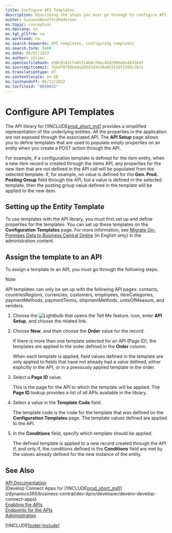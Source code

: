 ```yaml
---
title: Configure API Templates
description: Describing the steps you must go through to configure API templates for Dynamics 365 Business Central.
author: SusanneWindfeldPedersen
ms.topic: conceptual
ms.devlang: na
ms.tgt_pltfrm: na
ms.workload: na
ms.search.keywords: API templates, configuring templates
ms.search.form: 5469
ms.date: 06/07/2022
ms.author: solsen
ms.openlocfilehash: e38c8143cfad1fc4b0c7bbc4bd2995e0e48d264f
ms.sourcegitcommit: 7b6d70798b4da283d1d3e38a05151df2209c2b72
ms.translationtype: HT
ms.contentlocale: en-GB
ms.lasthandoff: 06/12/2022
ms.locfileid: "8950415"
---
```

# <a name="configure-api-templates"></a>Configure API Templates

The API library for [!INCLUDE[prod_short_md](includes/prod_short.md)] provides a simplified representation of the underlying entities. All the properties in the application are not exposed through the associated API. The **API Setup** page allows you to define templates that are used to populate empty properties on an entity when you create a POST action through the API. 

For example, if a configuration template is defined for the item entity, when a new item record is created through the items API, any properties for the new item that are not defined in the API call will be populated from the selected template. If, for example, no value is defined for the **Gen. Prod. Posting Group** field through the API, but a value is defined in the selected template, then the posting group value defined in the template will be applied to the new item. 

## <a name="setting-up-the-entity-template"></a>Setting up the Entity Template

To use templates with the API library, you must first set up and define properties for the templates. You can set up these templates on the **Configuration Templates** page. For more information, see [Migrate On-Premises Data to Business Central Online](/dynamics365/business-central/dev-itpro/administration/migrate-data) (in English only) in the administration content.  

## <a name="assign-the-template-to-an-api"></a>Assign the template to an API

To assign a template to an API, you must go through the following steps.

> [!NOTE]  
> API templates can only be set up with the following API pages: contacts, countriesRegions, currencies, customers, employees, itemCategories, paymentMethods, paymentTerms, shipmentMethods, unitsOfMeasure, and vendors.

1. Choose the ![Lightbulb that opens the Tell Me feature.](media/ui-search/search_small.png "Tell me what you want to do") icon, enter **API Setup**, and choose the related link.
2. Choose **New**, and then choose the **Order** value for the record.  

    If there is more than one template selected for an API (Page ID), the templates are applied in the order defined in the **Order** column.  

    When each template is applied, field values defined in the template are only applied to fields that have not already had a value defined, either explicitly in the API, or in a previously applied template in the order.  
3. Select a **Page ID** value.  

    This is the page for the API to which the template will be applied. The **Page ID** lookup provides a list of all APIs available in the library.
4. Select a value in the **Template Code** field.  

    The template code is the code for the template that was defined on the **Configuration Templates** page. The template values defined are applied to the API.  
5. In the **Conditions** field, specify which template should be applied.  

    The defined template is applied to a new record created through the API if, and only if, the conditions defined in the **Conditions** field are met by the values already defined for the new instance of the entity.

## <a name="see-also"></a>See Also

[API Documentation](/dynamics-nav/fin-graph)  
[Develop Connect Apps for [!INCLUDE[prod_short_md](includes/prod_short.md)]](/dynamics365/business-central/dev-itpro/developer/devenv-develop-connect-apps)  
[Enabling the APIs](/dynamics-nav/enabling-apis-for-dynamics-nav)  
[Endpoints for the APIs](/dynamics-nav/endpoints-apis-for-dynamics)  
[Administration](admin-setup-and-administration.md)

[!INCLUDE[footer-include](includes/footer-banner.md)]